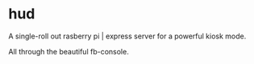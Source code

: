 hud
===

A single-roll out rasberry pi | express server for a powerful kiosk mode. 

All through the beautiful fb-console.
